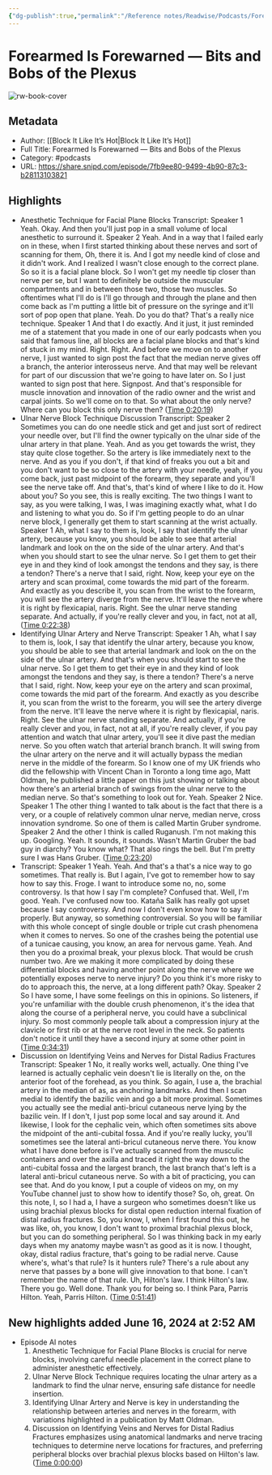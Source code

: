 ```yaml
---
{"dg-publish":true,"permalink":"/Reference notes/Readwise/Podcasts/Forearmed Is Forewarned —  Bits and Bobs of the Plexus/"}
---
```


# Forearmed Is Forewarned —  Bits and Bobs of the Plexus

![rw-book-cover](https://wsrv.nl/?url=https%3A%2F%2Fpbcdn1.podbean.com%2Fimglogo%2Fimage-logo%2F15490801%2FInstagram_Post__imzzhw.jpg&w=100&h=100)

## Metadata
- Author: [[Block It Like It’s Hot\|Block It Like It’s Hot]]
- Full Title: Forearmed Is Forewarned —  Bits and Bobs of the Plexus
- Category: #podcasts
- URL: https://share.snipd.com/episode/7fb9ee80-9499-4b90-87c3-b28113103821

## Highlights
- Anesthetic Technique for Facial Plane Blocks
  Transcript:
  Speaker 1
  Yeah. Okay. And then you'll just pop in a small volume of local anesthetic to surround it.
  Speaker 2
  Yeah. And in a way that I failed early on in these, when I first started thinking about these nerves and sort of scanning for them, Oh, there it is. And I got my needle kind of close and it didn't work. And I realized I wasn't close enough to the correct plane. So so it is a facial plane block. So I won't get my needle tip closer than nerve per se, but I want to definitely be outside the muscular compartments and in between those two, those two muscles. So oftentimes what I'll do is I'll go through and through the plane and then come back as I'm putting a little bit of pressure on the syringe and it'll sort of pop open that plane. Yeah. Do you do that? That's a really nice technique.
  Speaker 1
  And that I do exactly. And it just, it just reminded me of a statement that you made in one of our early podcasts when you said that famous line, all blocks are a facial plane blocks and that's kind of stuck in my mind. Right. Right. And before we move on to another nerve, I just wanted to sign post the fact that the median nerve gives off a branch, the anterior interosseus nerve. And that may well be relevant for part of our discussion that we're going to have later on. So I just wanted to sign post that here. Signpost. And that's responsible for muscle innovation and innovation of the radio owner and the wrist and carpal joints. So we'll come on to that. So what about the only nerve? Where can you block this only nerve then? ([Time 0:20:19](https://share.snipd.com/snip/d20a1108-8995-4df2-a5c5-c77c685369f3))
- Ulnar Nerve Block Technique Discussion
  Transcript:
  Speaker 2
  Sometimes you can do one needle stick and get and just sort of redirect your needle over, but I'll find the owner typically on the ulnar side of the ulnar artery in that plane. Yeah. And as you get towards the wrist, they stay quite close together. So the artery is like immediately next to the nerve. And as you if you don't, if that kind of freaks you out a bit and you don't want to be so close to the artery with your needle, yeah, if you come back, just past midpoint of the forearm, they separate and you'll see the nerve take off. And that's, that's kind of where I like to do it. How about you? So you see, this is really exciting. The two things I want to say, as you were talking, I was, I was imagining exactly what, what I do and listening to what you do. So if I'm getting people to do an ulnar nerve block, I generally get them to start scanning at the wrist actually.
  Speaker 1
  Ah, what I say to them is, look, I say that identify the ulnar artery, because you know, you should be able to see that arterial landmark and look on the on the side of the ulnar artery. And that's when you should start to see the ulnar nerve. So I get them to get their eye in and they kind of look amongst the tendons and they say, is there a tendon? There's a nerve that I said, right. Now, keep your eye on the artery and scan proximal, come towards the mid part of the forearm. And exactly as you describe it, you scan from the wrist to the forearm, you will see the artery diverge from the nerve. It'll leave the nerve where it is right by flexicapial, naris. Right. See the ulnar nerve standing separate. And actually, if you're really clever and you, in fact, not at all, ([Time 0:22:38](https://share.snipd.com/snip/c445994a-6f3a-46e6-812d-bb08221fe7bd))
- Identifying Ulnar Artery and Nerve
  Transcript:
  Speaker 1
  Ah, what I say to them is, look, I say that identify the ulnar artery, because you know, you should be able to see that arterial landmark and look on the on the side of the ulnar artery. And that's when you should start to see the ulnar nerve. So I get them to get their eye in and they kind of look amongst the tendons and they say, is there a tendon? There's a nerve that I said, right. Now, keep your eye on the artery and scan proximal, come towards the mid part of the forearm. And exactly as you describe it, you scan from the wrist to the forearm, you will see the artery diverge from the nerve. It'll leave the nerve where it is right by flexicapial, naris. Right. See the ulnar nerve standing separate. And actually, if you're really clever and you, in fact, not at all, if you're really clever, if you pay attention and watch that ulnar artery, you'll see it dive past the median nerve. So you often watch that arterial branch branch. It will swing from the ulnar artery on the nerve and it will actually bypass the median nerve in the middle of the forearm. So I know one of my UK friends who did the fellowship with Vincent Chan in Toronto a long time ago, Matt Oldman, he published a little paper on this just showing or talking about how there's an arterial branch of swings from the ulnar nerve to the median nerve. So that's something to look out for. Yeah.
  Speaker 2
  Nice.
  Speaker 1
  The other thing I wanted to talk about is the fact that there is a very, or a couple of relatively common ulnar nerve, median nerve, cross innovation syndrome. So one of them is called Martin Gruber syndrome.
  Speaker 2
  And the other I think is called Ruganush. I'm not making this up. Googling. Yeah. It sounds, it sounds. Wasn't Martin Gruber the bad guy in diarchy? You know what? That also rings the bell. But I'm pretty sure I was Hans Gruber. ([Time 0:23:20](https://share.snipd.com/snip/dc1c5383-48b7-4029-83d3-15e056736f47))
- Transcript:
  Speaker 1
  Yeah. Yeah. And that's a that's a nice way to go sometimes. That really is. But I again, I've got to remember how to say how to say this. Froge. I want to introduce some no, no, some controversy. Is that how I say I'm complete? Confused that. Well, I'm good. Yeah. I've confused now too. Kataña Salik has really got upset because I say controversy. And now I don't even know how to say it properly. But anyway, so something controversial. So you will be familiar with this whole concept of single double or triple cut crash phenomena when it comes to nerves. So one of the crashes being the potential use of a tunicae causing, you know, an area for nervous game. Yeah. And then you do a proximal break, your plexus block. That would be crush number two. Are we making it more complicated by doing these differential blocks and having another point along the nerve where we potentially exposes nerve to nerve injury? Do you think it's more risky to do to approach this, the nerve, at a long different path? Okay.
  Speaker 2
  So I have some, I have some feelings on this in opinions. So listeners, if you're unfamiliar with the double crush phenomenon, it's the idea that along the course of a peripheral nerve, you could have a subclinical injury. So most commonly people talk about a compression injury at the clavicle or first rib or at the nerve root level in the neck. So patients don't notice it until they have a second injury at some other point in ([Time 0:34:31](https://share.snipd.com/snip/24570e5d-425f-4fcd-a56b-f478b59fe311))
- Discussion on Identifying Veins and Nerves for Distal Radius Fractures
  Transcript:
  Speaker 1
  No, it really works well, actually. One thing I've learned is actually cephalic vein doesn't lie is literally on the, on the anterior foot of the forehead, as you think. So again, I use a, the brachial artery in the median of as, as anchoring landmarks. And then I scan medial to identify the bazilic vein and go a bit more proximal. Sometimes you actually see the medial anti-bricul cutaneous nerve lying by the bazilic vein. If I don't, I just pop some local and say around it. And likewise, I look for the cephalic vein, which often sometimes sits above the midpoint of the anti-cubital fossa. And if you're really lucky, you'll sometimes see the lateral anti-bricul cutaneous nerve there. You know what I have done before is I've actually scanned from the musculic containers and over the axilla and traced it right the way down to the anti-cubital fossa and the largest branch, the last branch that's left is a lateral anti-bricul cutaneous nerve. So with a bit of practicing, you can see that. And do you know, I put a couple of videos on my, on my YouTube channel just to show how to identify those? So, oh, great. On this note, I, so I had a, I have a surgeon who sometimes doesn't like us using brachial plexus blocks for distal open reduction internal fixation of distal radius fractures. So, you know, I, when I first found this out, he was like, oh, you know, I don't want to proximal brachial plexus block, but you can do something peripheral. So I was thinking back in my early days when my anatomy maybe wasn't as good as it is now. I thought, okay, distal radius fracture, that's going to be radial nerve. Cause where's, what's that rule? Is it hunters rule? There's a rule about any nerve that passes by a bone will give innovation to that bone. I can't remember the name of that rule. Uh, Hilton's law. I think Hilton's law. There you go. Well done. Thank you for being so. I think Para, Parris Hilton. Yeah, Parris Hilton. ([Time 0:51:41](https://share.snipd.com/snip/0da379f0-8645-434f-a1ff-0ae3988b7004))
## New highlights added June 16, 2024 at 2:52 AM
- Episode AI notes
  1. Anesthetic Technique for Facial Plane Blocks is crucial for nerve blocks, involving careful needle placement in the correct plane to administer anesthetic effectively.
  2. Ulnar Nerve Block Technique requires locating the ulnar artery as a landmark to find the ulnar nerve, ensuring safe distance for needle insertion.
  3. Identifying Ulnar Artery and Nerve is key in understanding the relationship between arteries and nerves in the forearm, with variations highlighted in a publication by Matt Oldman.
  4. Discussion on Identifying Veins and Nerves for Distal Radius Fractures emphasizes using anatomical landmarks and nerve tracing techniques to determine nerve locations for fractures, and preferring peripheral blocks over brachial plexus blocks based on Hilton's law. ([Time 0:00:00](https://share.snipd.com/episode-takeaways/1e5e3883-b4c0-4d51-abd8-3b973080901e))
